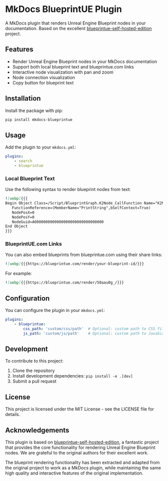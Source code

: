 # MkDocs BlueprintUE Plugin

A MkDocs plugin that renders Unreal Engine Blueprint nodes in your documentation. Based on the excellent [blueprintue-self-hosted-edition](https://github.com/blueprintue/blueprintue-self-hosted-edition) project.

## Features

- Render Unreal Engine Blueprint nodes in your MkDocs documentation
- Support both local blueprint text and blueprintue.com links
- Interactive node visualization with pan and zoom
- Node connection visualization
- Copy button for blueprint text

## Installation

Install the package with pip:

```bash
pip install mkdocs-blueprintue
```

## Usage

Add the plugin to your `mkdocs.yml`:

```yaml
plugins:
    - search
    - blueprintue
```

### Local Blueprint Text

Use the following syntax to render blueprint nodes from text:

```markdown
![uebp]{{{
Begin Object Class=/Script/BlueprintGraph.K2Node_CallFunction Name="K2Node_CallFunction_0"
   FunctionReference=(MemberName="PrintString",bSelfContext=True)
   NodePosX=0
   NodePosY=0
   NodeGuid=A0000000000000000000000000000000
End Object
}}}
```

### BlueprintUE.com Links

You can also embed blueprints from blueprintue.com using their share links:

```markdown
![uebp]{{{https://blueprintue.com/render/your-blueprint-id/}}}
```

For example:
```markdown
![uebp]{{{https://blueprintue.com/render/50aau0g_/}}}
```

## Configuration

You can configure the plugin in your `mkdocs.yml`:

```yaml
plugins:
    - blueprintue:
        css_path: 'custom/css/path'  # Optional: custom path to CSS files
        js_path: 'custom/js/path'    # Optional: custom path to JavaScript files
```

## Development

To contribute to this project:

1. Clone the repository
2. Install development dependencies: `pip install -e .[dev]`
3. Submit a pull request

## License

This project is licensed under the MIT License - see the LICENSE file for details.

## Acknowledgements

This plugin is based on [blueprintue-self-hosted-edition](https://github.com/blueprintue/blueprintue-self-hosted-edition), a fantastic project that provides the core functionality for rendering Unreal Engine Blueprint nodes. We are grateful to the original authors for their excellent work.

The blueprint rendering functionality has been extracted and adapted from the original project to work as a MkDocs plugin, while maintaining the same high quality and interactive features of the original implementation.
